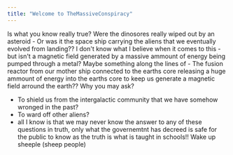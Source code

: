 ```yaml
---
title: "Welcome to TheMassiveConspiracy"
---
```


Is what you know really true? Were the dinosores really wiped out by an asteroid - Or was it the space ship carrying the aliens that we eventually evolved from landing??
I don't know what I believe when it comes to this - but isn't a magnetic field generated by a massive ammount of energy being pumped through a metal? 
Maybe something along the lines of - The fusion reactor from our mother ship connected to the earths core releasing a huge ammount of energy into the earths core to keep us generate a magnetic field arround the earth??
Why you may ask?
- To shield us from the intergalactic community that we have somehow wronged in the past?
- To ward off other aliens? 
- all I know is that we may never know the answer to any of these questions in truth, only what the governemtnt has decreed is safe for the public to know as the truth is what is taught in schools!!
Wake up sheeple (sheep people)
